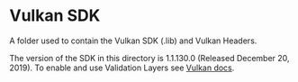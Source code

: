 # Vulkan SDK
A folder used to contain the Vulkan SDK (.lib) and Vulkan Headers.

The version of the SDK in this directory is 1.1.130.0 (Released December 20, 2019).
To enable and use Validation Layers see [Vulkan docs](https://vulkan.lunarg.com/doc/sdk/1.1.130.0/windows/validation_layers.html).
